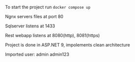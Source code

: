 To start the project run <code>docker compose up</code>

Ngnx servers files at port 80

Sqlserver listens at 1433

Rest webapp listens at 8080(http), 8081(https)

Project is done in ASP.NET 9, impolements clean architecture

Imported user: admin admin123

